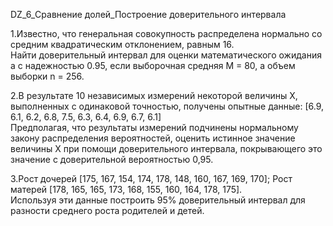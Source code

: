 DZ_6_Сравнение долей_Построение доверительного интервала  

1.Известно, что генеральная совокупность распределена нормально со средним квадратическим отклонением, равным 16.  
Найти доверительный интервал для оценки математического ожидания a с надежностью 0.95, если выборочная средняя M = 80, а объем выборки n = 256.

2.В результате 10 независимых измерений некоторой величины X, выполненных с одинаковой точностью, получены опытные данные: [6.9, 6.1, 6.2, 6.8, 7.5, 6.3, 6.4, 6.9, 6.7, 6.1]  
Предполагая, что результаты измерений подчинены нормальному закону распределения вероятностей, оценить истинное значение величины X при помощи доверительного интервала, покрывающего это значение с доверительной вероятностью 0,95.

3.Рост дочерей [175, 167, 154, 174, 178, 148, 160, 167, 169, 170]; Рост матерей  [178, 165, 165, 173, 168, 155, 160, 164, 178, 175].  
Используя эти данные построить 95% доверительный интервал для разности среднего роста родителей и детей.
